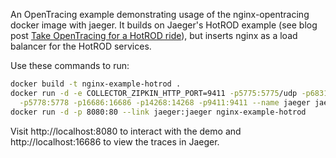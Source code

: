 An OpenTracing example demonstrating usage of the nginx-opentracing docker
image with jaeger. It builds on Jaeger's HotROD example (see blog post 
[Take OpenTracing for a HotROD ride](https://medium.com/opentracing/take-opentracing-for-a-hotrod-ride-f6e3141f7941)),
but inserts nginx as a load balancer for the HotROD services.

Use these commands to run:
```bash
docker build -t nginx-example-hotrod .
docker run -d -e COLLECTOR_ZIPKIN_HTTP_PORT=9411 -p5775:5775/udp -p6831:6831/udp -p6832:6832/udp \
  -p5778:5778 -p16686:16686 -p14268:14268 -p9411:9411 --name jaeger jaegertracing/all-in-one:latest
docker run -d -p 8080:80 --link jaeger:jaeger nginx-example-hotrod
```
Visit http://localhost:8080 to interact with the demo and http://localhost:16686
to view the traces in Jaeger.
